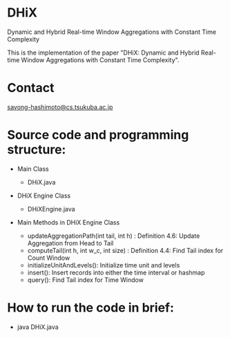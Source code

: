 # DHiX
Dynamic and Hybrid Real-time Window Aggregations with Constant Time Complexity

This is the implementation of the paper "DHiX: Dynamic and Hybrid Real-time Window Aggregations with Constant Time Complexity".

# Contact
savong-hashimoto@cs.tsukuba.ac.jp

# Source code and programming structure:

- Main Class
   - DHiX.java

- DHiX Engine Class
   - DHiXEngine.java

- Main Methods in DHiX Engine Class
   - updateAggregationPath(int tail, int h) : Definition 4.6: Update Aggregation from  Head
to Tail
   - computeTail(int h, int w_c, int size) : Definition 4.4: Find Tail index for Count Window
   - initializeUnitAndLevels(): Initialize time unit and levels
   - insert(): Insert records into either the time interval or hashmap
   - query(): Find Tail index for Time Window
# How to run the code in brief:

- java DHiX.java


